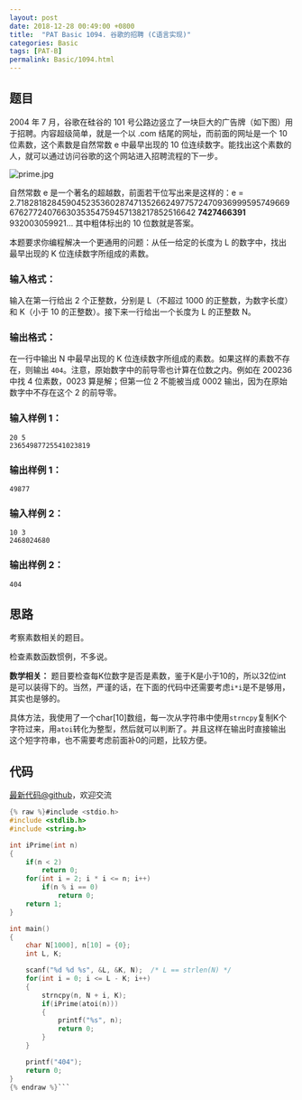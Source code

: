 ```yaml
---
layout: post
date: 2018-12-28 00:49:00 +0800
title:  "PAT Basic 1094. 谷歌的招聘 (C语言实现)"
categories: Basic
tags: [PAT-B]
permalink: Basic/1094.html
---
```


## 题目

2004 年 7 月，谷歌在硅谷的 101 号公路边竖立了一块巨大的广告牌（如下图）用于招聘。内容超级简单，就是一个以 .com
结尾的网址，而前面的网址是一个 10 位素数，这个素数是自然常数 e 中最早出现的 10
位连续数字。能找出这个素数的人，就可以通过访问谷歌的这个网站进入招聘流程的下一步。

![prime.jpg](https://images.ptausercontent.com/57148679-d574-4f49-b048-775c6c07791c.jpg)

自然常数 e 是一个著名的超越数，前面若干位写出来是这样的：e =
2.71828182845904523536028747135266249775724709369995957496696762772407663035354759457138217852516642
**7427466391** 932003059921... 其中粗体标出的 10 位数就是答案。

本题要求你编程解决一个更通用的问题：从任一给定的长度为 L 的数字中，找出最早出现的 K 位连续数字所组成的素数。

### 输入格式：

输入在第一行给出 2 个正整数，分别是 L（不超过 1000 的正整数，为数字长度）和 K（小于 10 的正整数）。接下来一行给出一个长度为 L 的正整数
N。

### 输出格式：

在一行中输出 N 中最早出现的 K 位连续数字所组成的素数。如果这样的素数不存在，则输出 `404`。注意，原始数字中的前导零也计算在位数之内。例如在
200236 中找 4 位素数，0023 算是解；但第一位 2 不能被当成 0002 输出，因为在原始数字中不存在这个 2 的前导零。

### 输入样例 1：

    
    
    20 5
    23654987725541023819
    

### 输出样例 1：

    
    
    49877
    

### 输入样例 2：

    
    
    10 3
    2468024680
    

### 输出样例 2：

    
    
    404
    



## 思路

考察素数相关的题目。

检查素数函数惯例，不多说。

**数学相关：**
题目要检查每K位数字是否是素数，鉴于K是小于10的，所以32位int是可以装得下的。当然，严谨的话，在下面的代码中还需要考虑`i*i`是不是够用，其实也是够的。

具体方法，我使用了一个char[10]数组，每一次从字符串中使用`strncpy`复制K个字符过来，用`atoi`转化为整型，然后就可以判断了。并且这样在输出时直接输出这个短字符串，也不需要考虑前面补0的问题，比较方便。

## 代码

[最新代码@github](https://github.com/OliverLew/PAT/blob/master/PATBasic/1094.c)，欢迎交流
```c
{% raw %}#include <stdio.h>
#include <stdlib.h>
#include <string.h>

int iPrime(int n)
{
    if(n < 2)
        return 0;
    for(int i = 2; i * i <= n; i++)
        if(n % i == 0)
            return 0;
    return 1;
}

int main()
{
    char N[1000], n[10] = {0};
    int L, K;

    scanf("%d %d %s", &L, &K, N);  /* L == strlen(N) */
    for(int i = 0; i <= L - K; i++)
    {
        strncpy(n, N + i, K);
        if(iPrime(atoi(n)))
        {
            printf("%s", n);
            return 0;
        }
    }

    printf("404");
    return 0;
}
{% endraw %}```